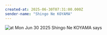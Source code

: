 ```yaml
---
created-at: 2025-06-30T07:31:00.000Z
sender-name: "Shingo Ne KOYAMA"
---
```


![at Mon Jun 30 2025 Shingo Ne KOYAMA says](/messages/images/IMG-20250630-WA0004.jpg)

